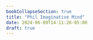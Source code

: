 ```yaml
---
bookCollapseSection: true
title: "Phil Imaginative Mind"
date: 2024-06-09T14:11:28-05:00
draft: true
---
```



